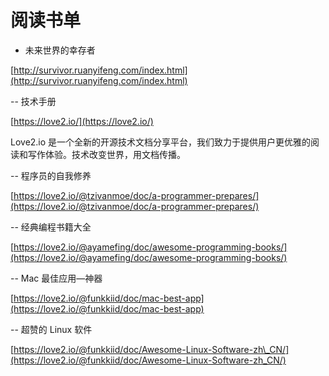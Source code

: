 # 阅读书单

- 未来世界的幸存者

[http://survivor.ruanyifeng.com/index.html](http://survivor.ruanyifeng.com/index.html)

-- 技术手册

[https://love2.io/](https://love2.io/)

Love2.io 是一个全新的开源技术文档分享平台，我们致力于提供用户更优雅的阅读和写作体验。技术改变世界，用文档传播。

-- 程序员的自我修养

[https://love2.io/@tzivanmoe/doc/a-programmer-prepares/](https://love2.io/@tzivanmoe/doc/a-programmer-prepares/)

-- 经典编程书籍大全

[https://love2.io/@ayamefing/doc/awesome-programming-books/](https://love2.io/@ayamefing/doc/awesome-programming-books/)

-- Mac 最佳应用—神器

[https://love2.io/@funkkiid/doc/mac-best-app](https://love2.io/@funkkiid/doc/mac-best-app)

-- 超赞的 Linux 软件

[https://love2.io/@funkkiid/doc/Awesome-Linux-Software-zh\_CN/](https://love2.io/@funkkiid/doc/Awesome-Linux-Software-zh_CN/)

